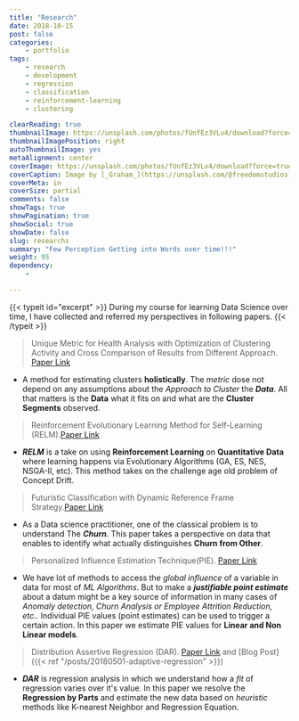 ```yaml
---
title: "Research"
date: 2018-10-15
post: false
categories:
    - portfolio
tags:
    - research
    - development
    - regression
    - classification
    - reinforcement-learning
    - clustering

clearReading: true
thumbnailImage: https://unsplash.com/photos/fUnfEz3VLv4/download?force=true&w=1920
thumbnailImagePosition: right 
autoThumbnailImage: yes 
metaAlignment: center 
coverImage: https://unsplash.com/photos/fUnfEz3VLv4/download?force=true&w=1920
coverCaption: Image by [_Graham_](https://unsplash.com/@freedomstudios) at [Unsplash](https://unsplash.com/)
coverMeta: in 
coverSize: partial 
comments: false
showTags: true
showPagination: true
showSocial: true
showDate: false
slug: researchs
summary: "Few Perception Getting into Words over time!!!"
weight: 95
dependency:
    -

---
```

{{< typeit id="excerpt" >}}
During my course for learning Data Science over time, I have collected and referred my perspectives in following papers.
{{< /typeit >}}

<!--more-->



> Unique Metric for Health Analysis with Optimization of Clustering Activity and Cross Comparison of Results from Different Approach. [Paper Link](https://arxiv.org/abs/1810.03419)

* A method for estimating clusters **holistically**. The *metric* dose not depend on any assumptions about the *Approach to Cluster* the ***Data***. All that matters is the **Data** what it fits on and what are the **Cluster Segments** observed.

<!-- ![Cross-tab Sparsity](/assets/images/crosstab_sparsity.png){height=40px width=50px}
 --><!-- {:class="img-responsive"} -->

<!-- 
{% include figure image_path="/assets/images/crosstab_sparsity.png" alt="Cross-tab Sparsity"  width="50" %} -->


> Reinforcement Evolutionary Learning Method for Self-Learning (RELM).[Paper Link](https://www.researchgate.net/publication/328160390_Reinforcement_Evolutionary_Learning_Method_for_self-learning)  

* ***RELM*** is a take on using **Reinforcement Learning** on **Quantitative Data** where learning happens via Evolutionary Algorithms (GA, ES, NES, NSGA-II, etc). This method takes on the challenge age old problem of Concept Drift.  

> Futuristic Classification with Dynamic Reference Frame Strategy.[Paper Link](https://arxiv.org/abs/1805.10168)  

* As a Data science practitioner, one of the classical problem is to understand The ***Churn***. This paper takes a perspective on data that enables to identify what actually distinguishes **Churn from Other**.   


> Personalized Influence Estimation Technique(PIE). [Paper Link](https://arxiv.org/abs/1805.10940)  

* We have lot of methods to access the *global influence* of a variable in data for most of *ML Algorithms*. But to make a ***justifiable point estimate*** about a datum might be a key source of information in many cases of *Anomaly detection, Churn Analysis or Employee Attrition Reduction, etc..* Individual PIE values (point estimates) can be used to trigger a certain action. In this paper we estimate PIE values for **Linear and Non Linear models**. 



    
> Distribution Assertive Regression (DAR). [Paper Link](https://arxiv.org/abs/1805.01618) and  [Blog Post]({{< ref "/posts/20180501-adaptive-regression" >}})

* ***DAR*** is regression analysis in which we understand how a *fit* of regression varies over it's value. In this paper we resolve the **Regression by Parts** and estimate the new data based on *heuristic* methods like K-nearest Neighbor and Regression Equation.

